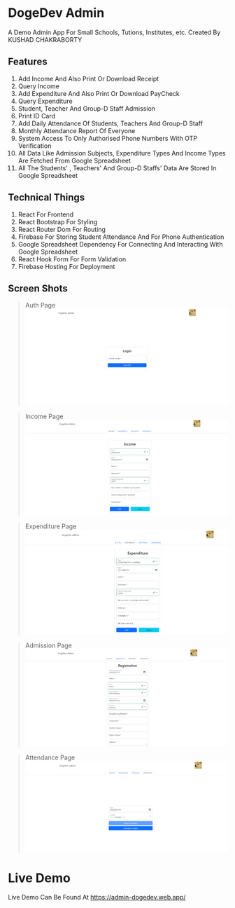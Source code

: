 # DogeDev Admin

A Demo Admin App For Small Schools, Tutions, Institutes, etc. Created By KUSHAD CHAKRABORTY

## Features

1. Add Income And Also Print Or Download Receipt
2. Query Income
3. Add Expenditure And Also Print Or Download PayCheck
4. Query Expenditure
5. Student, Teacher And Group-D Staff Admission
6. Print ID Card
7. Add Daily Attendance Of Students, Teachers And Group-D Staff
8. Monthly Attendance Report Of Everyone
9. System Access To Only Authorised Phone Numbers With OTP Verification
10. All Data Like Admission Subjects, Expenditure Types And Income Types Are Fetched From Google Spreadsheet
11. All The Students' , Teachers' And Group-D Staffs' Data Are Stored In Google Spreadsheet

## Technical Things

1. React For Frontend
2. React Bootstrap For Styling
3. React Router Dom For Routing
4. Firebase For Storing Student Attendance And For Phone Authentication
5. Google Spreadsheet Dependency For Connecting And Interacting With Google Spreadsheet
6. React Hook Form For Form Validation
7. Firebase Hosting For Deployment

## Screen Shots

> Auth Page
> <img src="./screenshots/auth-page.png"/>

> Income Page
> <img src="./screenshots/income-page.png" />

> Expenditure Page
> <img src="./screenshots/expenditure-page.png" />

> Admission Page
> <img src="./screenshots/admission-page.png" />

> Attendance Page
> <img src="./screenshots/attendance-page.png" />

# Live Demo

Live Demo Can Be Found At <a href="https://admin-dogedev.web.app/">https://admin-dogedev.web.app/</a>
